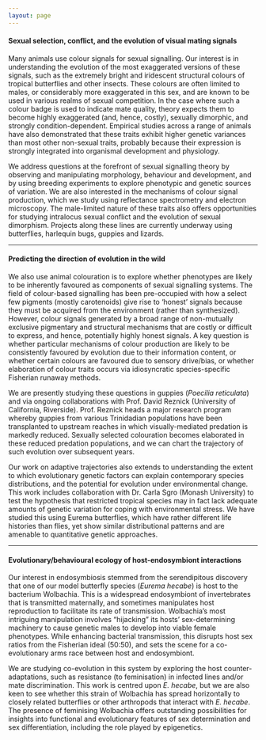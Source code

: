 ```yaml
---
layout: page
---
```


#### Sexual selection, conflict, and the evolution of visual mating signals

Many animals use colour signals for sexual signalling. Our interest is in understanding the evolution of the most exaggerated versions of these signals, such as the extremely bright and iridescent structural colours of tropical butterflies and other insects. These colours are often limited to males, or considerably more exaggerated in this sex, and are known to be used in various realms of sexual competition. In the case where such a colour badge is used to indicate mate quality, theory expects them to become highly exaggerated (and, hence, costly), sexually dimorphic, and strongly condition-dependent. Empirical studies across a range of animals have also demonstrated that these traits exhibit higher genetic variances than most other non-sexual traits, probably because their expression is strongly integrated into organismal development and physiology.

We address questions at the forefront of sexual signalling theory by observing and manipulating morphology, behaviour and development, and by using breeding experiments to explore phenotypic and genetic sources of variation. We are also interested in the mechanisms of colour signal production, which we study using reflectance spectrometry and electron microscopy. The male-limited nature of these traits also offers opportunities for studying intralocus sexual conflict and the evolution of sexual dimorphism. Projects along these lines are currently underway using butterflies, harlequin bugs, guppies and lizards.

----

#### Predicting the direction of evolution in the wild

We also use animal colouration is to explore whether phenotypes are likely to be inherently favoured as components of sexual signalling systems. The field of colour-based signalling has been pre-occupied with how a select few pigments (mostly carotenoids) give rise to ‘honest’ signals because they must be acquired from the environment (rather than synthesized). However, colour signals generated by a broad range of non-mutually exclusive pigmentary and structural mechanisms that are costly or difficult to express, and hence, potentially highly honest signals. A key question is whether particular mechanisms of colour production are likely to be consistently favoured by evolution due to their information content, or whether certain colours are favoured due to sensory drive/bias, or whether elaboration of colour traits occurs via idiosyncratic species-specific Fisherian runaway methods.

We are presently studying these questions in guppies (_Poecilia reticulata_) and via ongoing collaborations with Prof. David Reznick (University of California, Riverside). Prof. Reznick heads a major research program whereby guppies from various Trinidadian populations have been transplanted to upstream reaches in which visually-mediated predation is markedly reduced. Sexually selected colouration becomes elaborated in these reduced predation populations, and we can chart the trajectory of such evolution over subsequent years.

Our work on adaptive trajectories also extends to understanding the extent to which evolutionary genetic factors can explain contemporary species distributions, and the potential for evolution under environmental change. This work includes collaboration with Dr. Carla Sgro (Monash University) to test the hypothesis that restricted tropical species may in fact lack adequate amounts of genetic variation for coping with environmental stress. We have studied this using Eurema butterflies, which have rather different life histories than flies, yet show similar distributional patterns and are amenable to quantitative genetic approaches.

----

#### Evolutionary/behavioural ecology of host-endosymbiont interactions

Our interest in endosymbiosis stemmed from the serendipitous discovery that one of our model butterfly species (_Eurema hecabe_) is host to the bacterium Wolbachia. This is a widespread endosymbiont of invertebrates that is transmitted maternally, and sometimes manipulates host reproduction to facilitate its rate of transmission. Wolbachia’s most intriguing manipulation involves “hijacking” its hosts’ sex-determining machinery to cause genetic males to develop into viable female phenotypes. While enhancing bacterial transmission, this disrupts host sex ratios from the Fisherian ideal (50:50), and sets the scene for a co-evolutionary arms race between host and endosymbiont.

We are studying co-evolution in this system by exploring the host counter-adaptations, such as resistance (to feminisation) in infected lines and/or mate discrimination. This work is centred upon _E. hecabe_, but we are also keen to see whether this strain of Wolbachia has spread horizontally to closely related butterflies or other arthropods that interact with _E. hecabe_. The presence of feminising Wolbachia offers outstanding possibilities for insights into functional and evolutionary features of sex determination and sex differentiation, including the role played by epigenetics.

